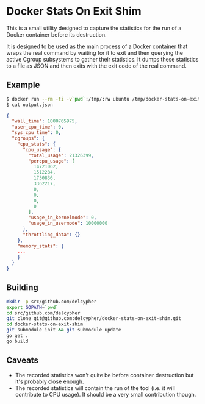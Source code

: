 # Docker Stats On Exit Shim

This is a small utility designed to capture the statistics for the run of a Docker
container before its destruction.

It is designed to be used as the main process of a Docker container that wraps the
real command by waiting for it to exit and then querying the active Cgroup subsystems
to gather their statistics. It dumps these statistics to a file as JSON and then exits
with the exit code of the real command.

## Example

```bash
$ docker run --rm -ti -v`pwd`:/tmp/:rw ubuntu /tmp/docker-stats-on-exit-shim /tmp/output.json /bin/sleep 1
$ cat output.json
```
```json
{
  "wall_time": 1000765975,
  "user_cpu_time": 0,
  "sys_cpu_time": 0,
  "cgroups": {
    "cpu_stats": {
      "cpu_usage": {
        "total_usage": 21326399,
        "percpu_usage": [
          14721062,
          1512284,
          1730836,
          3362217,
          0,
          0,
          0,
          0
        ],
        "usage_in_kernelmode": 0,
        "usage_in_usermode": 10000000
      },
      "throttling_data": {}
    },
    "memory_stats": {
    ...
    }
  }
}
```

## Building

```bash
mkdir -p src/github.com/delcypher
export GOPATH=`pwd`
cd src/github.com/delcypher
git clone git@github.com:delcypher/docker-stats-on-exit-shim.git
cd docker-stats-on-exit-shim
git submodule init && git submodule update
go get .
go build
```

## Caveats

* The recorded statistics won't quite be before container destruction but it's probably close enough.
* The recorded statistics will contain the run of the tool (i.e. it will contribute to CPU usage). It should
  be a very small contribution though.
